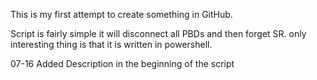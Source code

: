 This is my first attempt to create something in GitHub.

Script is fairly simple
it will disconnect all PBDs and then forget SR.
only interesting thing is that it is written in powershell.

07-16 Added Description in the beginning of the script